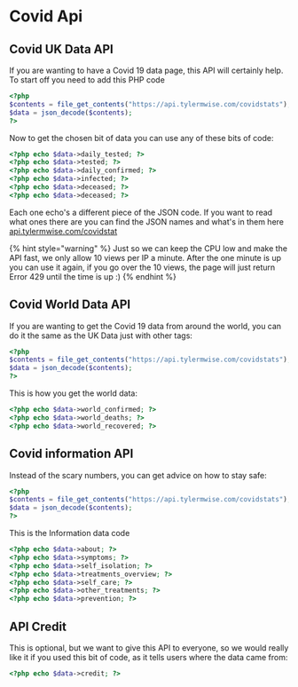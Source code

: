 # Covid Api

## Covid UK Data API 

If you are wanting to have a Covid 19 data page, this API will certainly help. To start off you need to add this PHP code

```php
<?php
$contents = file_get_contents("https://api.tylermwise.com/covidstats");
$data = json_decode($contents);
?>
```

Now to get the chosen bit of data you can use any of these bits of code:

```php
<?php echo $data->daily_tested; ?>
<?php echo $data->tested; ?>
<?php echo $data->daily_confirmed; ?>
<?php echo $data->infected; ?>
<?php echo $data->deceased; ?>
<?php echo $data->deceased; ?>
```

Each one echo's a different piece of the JSON code. If you want to read what ones there are you can find the JSON names and what's in them here [api.tylermwise.com/covidstat](https://api.tylermwise.com/covidstat)

{% hint style="warning" %}
Just so we can keep the CPU low and make the API fast, we only allow 10 views per IP a minute. After the one minute is up you can use it again, if you go over the 10 views, the page will just return Error 429 until the time is up :\)
{% endhint %}

## Covid World Data API 

If you are wanting to get the Covid 19 data from around the world, you can do it the same as the UK Data just with other tags:

```php
<?php
$contents = file_get_contents("https://api.tylermwise.com/covidstats");
$data = json_decode($contents);
?>
```

This is how you get the world data:

```php
<?php echo $data->world_confirmed; ?>
<?php echo $data->world_deaths; ?>
<?php echo $data->world_recovered; ?>
```

## Covid information API 

Instead of the scary numbers, you can get advice on how to stay safe:

```php
<?php
$contents = file_get_contents("https://api.tylermwise.com/covidstats");
$data = json_decode($contents);
?>
```

This is the Information data code

```php
<?php echo $data->about; ?>
<?php echo $data->symptoms; ?>
<?php echo $data->self_isolation; ?>
<?php echo $data->treatments_overview; ?>
<?php echo $data->self_care; ?>
<?php echo $data->other_treatments; ?>
<?php echo $data->prevention; ?>
```

## API Credit 

This is optional, but we want to give this API to everyone, so we would really like it if you used this bit of code, as it tells users where the data came from:

```php
<?php echo $data->credit; ?>
```

